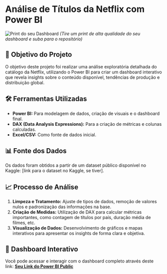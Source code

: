 # Análise de Títulos da Netflix com Power BI

![Print do seu Dashboard](coloque-o-print-do-seu-dashboard-aqui.png) 
*(Tire um print de alta qualidade do seu dashboard e suba para o repositório)*

## 🎯 Objetivo do Projeto
O objetivo deste projeto foi realizar uma análise exploratória detalhada do catálogo da Netflix, utilizando o Power BI para criar um dashboard interativo que revela insights sobre o conteúdo disponível, tendências de produção e distribuição global.

## 🛠️ Ferramentas Utilizadas
- **Power BI:** Para modelagem de dados, criação de visuais e o dashboard final.
- **DAX (Data Analysis Expressions):** Para a criação de métricas e colunas calculadas.
- **Excel/CSV:** Como fonte de dados inicial.

## 📊 Fonte dos Dados
Os dados foram obtidos a partir de um dataset público disponível no Kaggle: [link para o dataset no Kaggle, se tiver].

## 📈 Processo de Análise
1.  **Limpeza e Tratamento:** Ajuste de tipos de dados, remoção de valores nulos e padronização das informações na base.
2.  **Criação de Medidas:** Utilização de DAX para calcular métricas importantes, como contagem de títulos por país, duração média de filmes, etc.
3.  **Visualização de Dados:** Desenvolvimento de gráficos e mapas interativos para apresentar os insights de forma clara e objetiva.

## 🔗 Dashboard Interativo
Você pode acessar e interagir com o dashboard completo através deste link:
**[Seu Link do Power BI Public](https://app.powerbi.com/view?r=eyJrIjoiY2UxMmI3ZmItNmQzNS00MWQxLWIyNTQtZmNmODg3MDgyZGI0IiwidCI6ImY4ZTQzYTgxLTBmNjMtNDhhNi04NWMxLWYzODM4NzRlYjYxZCJ9)**
